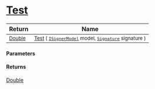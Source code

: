 # [Test](./WeightedClassifier-100663914.md)



| Return | Name | 
| --- | --- | 
| <sub>[Double](https://docs.microsoft.com/en-us/dotnet/api/System.Double)</sub>| <sub>[Test](./WeightedClassifier-100663914.md) ( [`ISignerModel`](./../../../Pipeline/ISignerModel.md) model, [`Signature`](./../../../Signature.md) signature )</sub>| <br>


#### Parameters

#### Returns
[Double](https://docs.microsoft.com/en-us/dotnet/api/System.Double)